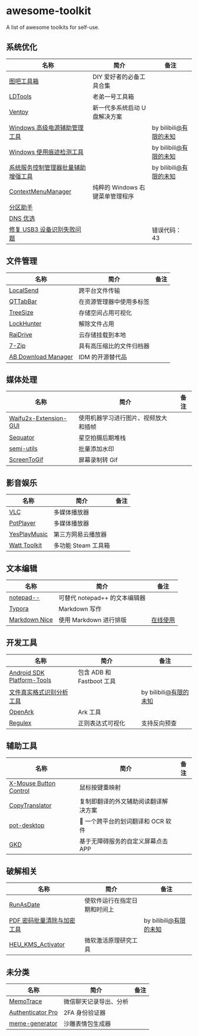 # awesome-toolkit

A list of awesome toolkits for self-use.

## 系统优化

| 名称                                                                                               | 简介                            | 备注                                                            |
| -------------------------------------------------------------------------------------------------- | ------------------------------- | --------------------------------------------------------------- |
| [图吧工具箱](https://www.tbtool.cn/)                                                               | DIY 爱好者的必备工具合集        |                                                                 |
| [LDTools](https://tool.pc.wiki/)                                                                   | 老弟一号工具箱                  |                                                                 |
| [Ventoy](https://github.com/ventoy/Ventoy)                                                         | 新一代多系统启动 U 盘解决方案   |                                                                 |
| [Windows 高级电源辅助管理工具](./toolkit-without-url/Windows高级电源辅助管理工具.zip)              |                                 | by bilibili[@有限的未知](https://space.bilibili.com/1199158766) |
| [Windows 使用痕迹检测工具](./toolkit-without-url/Windows使用痕迹检测工具.zip)                      |                                 | by bilibili[@有限的未知](https://space.bilibili.com/1199158766) |
| [系统服务控制管理器批量辅助增强工具](./toolkit-without-url/系统服务控制管理器批量辅助增强工具.zip) |                                 | by bilibili[@有限的未知](https://space.bilibili.com/1199158766) |
| [ContextMenuManager](https://github.com/BluePointLilac/ContextMenuManager)                         | 纯粹的 Windows 右键菜单管理程序 |                                                                 |
| [分区助手](https://www.disktool.cn/download.html)                                                  |                                 |                                                                 |
| [DNS 优选](./toolkit-without-url/DNS优选.zip)                                                      |                                 |                                                                 |
| [修复 USB3 设备识别失败问题](https://miuiver.com/usb3-fix/)                                        |                                 | 错误代码：43                                                    |

## 文件管理

| 名称                                                                   | 简介                     | 备注 |
| ---------------------------------------------------------------------- | ------------------------ | ---- |
| [LocalSend](https://github.com/localsend/localsend)                    | 跨平台文件传输           |      |
| [QTTabBar](http://qttabbar.wikidot.com/)                               | 在资源管理器中使用多标签 |      |
| [TreeSize](https://treesize.net/)                                      | 存储空间占用可视化       |      |
| [LockHunter](https://lockhunter.com/)                                  | 解除文件占用             |      |
| [RaiDrive](https://www.raidrive.com/)                                  | 云存储挂载到本地         |      |
| [7-Zip](https://www.7-zip.org/)                                        | 具有高压缩比的文件归档器 |      |
| [AB Download Manager](https://github.com/amir1376/ab-download-manager) | IDM 的开源替代品         |      |

## 媒体处理

| 名称                                                                           | 简介                                 | 备注 |
| ------------------------------------------------------------------------------ | ------------------------------------ | ---- |
| [Waifu2x-Extension-GUI](https://github.com/AaronFeng753/Waifu2x-Extension-GUI) | 使用机器学习进行图片、视频放大和插帧 |      |
| [Sequator](https://sites.google.com/view/sequator)                             | 星空拍摄后期堆栈                     |      |
| [semi-utils](https://github.com/leslievan/semi-utils)                          | 批量添加水印                         |      |
| [ScreenToGif](https://github.com/NickeManarin/ScreenToGif)                     | 屏幕录制转 Gif                       |      |

## 影音娱乐

| 名称                                                          | 简介                | 备注 |
| ------------------------------------------------------------- | ------------------- | ---- |
| [VLC](https://www.videolan.org/)                              | 多媒体播放器        |      |
| [PotPlayer](https://potplayer.tv/)                            | 多媒体播放器        |      |
| [YesPlayMusic](https://github.com/qier222/YesPlayMusic)       | 第三方网易云播放器  |      |
| [Watt Toolkit](https://github.com/BeyondDimension/SteamTools) | 多功能 Steam 工具箱 |      |

## 文本编辑

| 名称                                                     | 简介                          | 备注                                   |
| -------------------------------------------------------- | ----------------------------- | -------------------------------------- |
| [notepad--](https://github.com/cxasm/notepad--)          | 可替代 notepad++ 的文本编辑器 |                                        |
| [Typora](https://typora.io/)                             | Markdown 写作                 |                                        |
| [Markdown Nice](https://github.com/mdnice/markdown-nice) | 使用 Markdown 进行排版        | [在线使用](https://editor.mdnice.com/) |

## 开发工具

| 名称                                                                                      | 简介                      | 备注                                                            |
| ----------------------------------------------------------------------------------------- | ------------------------- | --------------------------------------------------------------- |
| [Android SDK Platform-Tools](https://developer.android.com/tools/releases/platform-tools) | 包含 ADB 和 Fastboot 工具 |                                                                 |
| [文件真实格式识别分析工具](./toolkit-without-url/文件真实格式识别分析工具.zip)            |                           | by bilibili[@有限的未知](https://space.bilibili.com/1199158766) |
| [OpenArk](https://github.com/BlackINT3/OpenArk)                                           | Ark 工具                  |                                                                 |
| [Regulex](https://jianyu.io/regulex)                                                      | 正则表达式可视化          | 支持反向预查                                                    |

## 辅助工具

| 名称                                                                                  | 简介                                 | 备注 |
| ------------------------------------------------------------------------------------- | ------------------------------------ | ---- |
| [X-Mouse Button Control](https://www.highrez.co.uk/downloads/XMouseButtonControl.htm) | 鼠标按键重映射                       |      |
| [CopyTranslator](https://github.com/CopyTranslator/CopyTranslator)                    | 复制即翻译的外文辅助阅读翻译解决方案 |      |
| [pot-desktop](https://github.com/pot-app/pot-desktop)                                 | 🌈 一个跨平台的划词翻译和 OCR 软件   |      |
| [GKD](https://github.com/gkd-kit/gkd)                                                 | 基于无障碍服务的自定义屏幕点击 APP   |      |

## 破解相关

| 名称                                                                              | 简介                         | 备注                                                            |
| --------------------------------------------------------------------------------- | ---------------------------- | --------------------------------------------------------------- |
| [RunAsDate](https://www.nirsoft.net/utils/run_as_date.html)                       | 使软件运行在指定日期和时间上 |                                                                 |
| [PDF 密码批量清除与加密工具](./toolkit-without-url/PDF密码批量清除与加密工具.zip) |                              | by bilibili[@有限的未知](https://space.bilibili.com/1199158766) |
| [HEU_KMS_Activator](https://github.com/zbezj/HEU_KMS_Activator)                   | 微软激活原理研究工具         |                                                                 |

## 未分类

| 名称                                                              | 简介                   | 备注 |
| ----------------------------------------------------------------- | ---------------------- | ---- |
| [MemoTrace](https://github.com/LC044/WeChatMsg)                   | 微信聊天记录导出、分析 |      |
| [Authenticator Pro](https://github.com/jamie-mh/AuthenticatorPro) | 2FA 身份验证器         |      |
| [meme-generator](https://github.com/MeetWq/meme-generator)        | 沙雕表情包生成器       |      |
